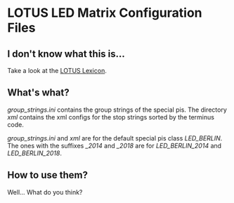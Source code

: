 # LOTUS LED Matrix Configuration Files

## I don't know what this is...

Take a look at the [LOTUS Lexicon](https://www.lotus-simulator.de/lexikon/index.php?entry/321-led-matrix-en/).

## What's what?

*group_strings.ini* contains the group strings of the special pis.
The directory *xml* contains the xml configs for the stop strings sorted by the terminus code.

*group_strings.ini* and *xml* are for the default special pis class *LED_BERLIN*.
The ones with the suffixes *_2014* and *_2018* are for *LED_BERLIN_2014* and *LED_BERLIN_2018*.

## How to use them?

Well... What do you think?
